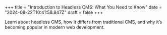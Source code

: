+++
title = "Introduction to Headless CMS: What You Need to Know"
date = "2024-08-22T10:41:58.847Z"
draft = false
+++

  Learn about headless CMS, how it differs from traditional CMS, and why it’s becoming popular in modern web development.
        